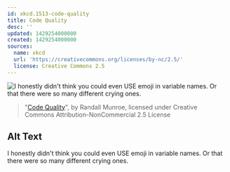```yaml
---
id: xkcd.1513-code-quality
title: Code Quality
desc: ''
updated: 1429254000000
created: 1429254000000
sources:
  name: xkcd
  url: 'https://creativecommons.org/licenses/by-nc/2.5/'
  license: Creative Commons 2.5
---
```

![I honestly didn't think you could even USE emoji in variable names. Or that there were so many different crying ones.](https://imgs.xkcd.com/comics/code_quality.png)
> "[Code Quality](https://xkcd.com/1513/)", by Randall Munroe, licensed under Creative Commons Attribution-NonCommercial 2.5 License

## Alt Text
I honestly didn't think you could even USE emoji in variable names. Or that there were so many different crying ones.
